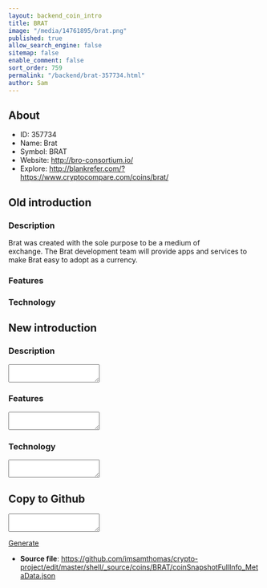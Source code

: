 ```yaml
---
layout: backend_coin_intro
title: BRAT
image: "/media/14761895/brat.png"
published: true
allow_search_engine: false
sitemap: false
enable_comment: false
sort_order: 759
permalink: "/backend/brat-357734.html"
author: Sam
---
```


## About

- ID: 357734
- Name: Brat
- Symbol: BRAT
- Website: http://bro-consortium.io/
- Explore: http://blankrefer.com/?https://www.cryptocompare.com/coins/brat/


## Old introduction

### Description

<p><span>Brat was created with the sole purpose to be a medium of exchange. The Brat development team will provide apps and services to make Brat easy to adopt as a currency.</span></p>

### Features


### Technology




## New introduction


### Description
<textarea id="meta_description" name="description"></textarea>

### Features
<textarea id="meta_features" name="features"></textarea>

### Technology
<textarea id="meta_technology" name="technology"></textarea>


## Copy to Github

<textarea id="coinsnapshotfullinfo_metadata"></textarea>

<a href="#gen" onclick="generateMetaDatJson()">Generate</a>

- **Source file**: <a href="https://github.com/imsamthomas/crypto-project/edit/master/shell/_source/coins/BRAT/coinSnapshotFullInfo_MetaData.json">https://github.com/imsamthomas/crypto-project/edit/master/shell/_source/coins/BRAT/coinSnapshotFullInfo_MetaData.json</a>

